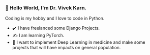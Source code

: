 ### 👋 Hello World, I'm Dr. Vivek Karn.

Coding is my hobby and I love to code in Python.

- ✔️ I have freelanced some Django Projects.
- ✍️ I am learning PyTorch.
- 🔭 I want to implement Deep Learning in medicine and make some projects that will have impacts on general population.
